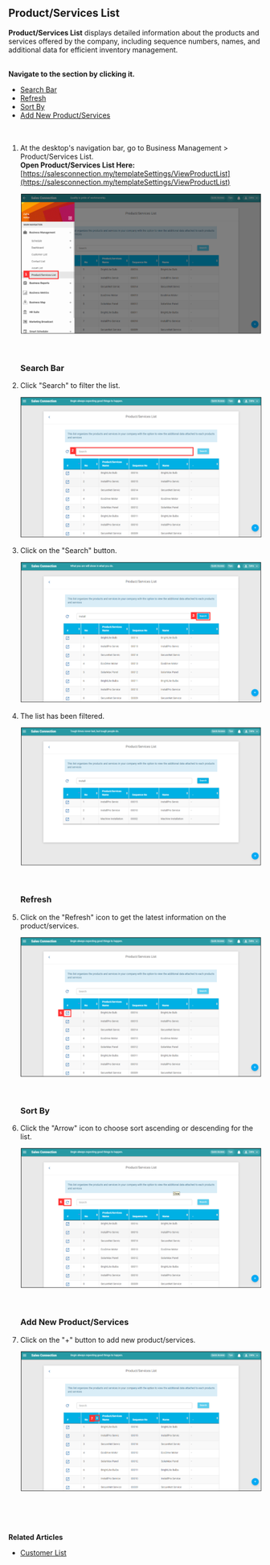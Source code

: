 ## Product/Services List

**Product/Services List** displays detailed information about the products and services offered by the company, including sequence numbers, names, and additional data for efficient inventory management.<br><br>

**Navigate to the section by clicking it.**<br>

- [Search Bar](#section1)<br>
- [Refresh](#section2)<br>
- [Sort By](#section3)<br>
- [Add New Product/Services](#section4)
<br><br><br>

1. At the desktop's navigation bar, go to Business Management > Product/Services List.<br>
   **Open Product/Services List Here:** [https://salesconnection.my/templateSettings/ViewProductList](https://salesconnection.my/templateSettings/ViewProductList)<br>

   <p align="center">
     <img src="img2/Product_Services_List_Step_1.png" alt="Product/Services List Step 1">
   </p>
   <br>

   <a id="section1"></a>

   ### Search Bar

2. Click "Search" to filter the list.

   <p align="center">
     <img src="img2/Product_Services_List_Step_2.png" alt="Product/Services List Step 2">
   </p>

3. Click on the "Search" button.

   <p align="center">
     <img src="img2/Product_Services_List_Step_3.png" alt="Product/Services List Step 3">
   </p>

4. The list has been filtered.

   <p align="center">
     <img src="img2/Product_Services_List_Step_4.png" alt="Product/Services List Step 4">
   </p>
   <br>

   <a id="section2"></a>

   ### Refresh

5. Click on the "Refresh" icon to get the latest information on the product/services.

   <p align="center">
     <img src="img2/Product_Services_List_Step_5.png" alt="Product/Services List Step 1">
   </p>
   <br>

   <a id="section3"></a>

   ### Sort By

6. Click the "Arrow" icon to choose sort ascending or descending for the list.

   <p align="center">
     <img src="img2/Product_Services_List_Step_6.png" alt="Product/Services List Step 6">
   </p>
   <br>

   <a id="section4"></a>

   ### Add New Product/Services

7. Click on the "+" button to add new product/services.

   <p align="center">
     <img src="img2/Product_Services_List_Step_7.png" alt="Product/Services List Step 7">
   </p>
<br><br><br>

**Related Articles**
- [Customer List](Customer_List.md)
